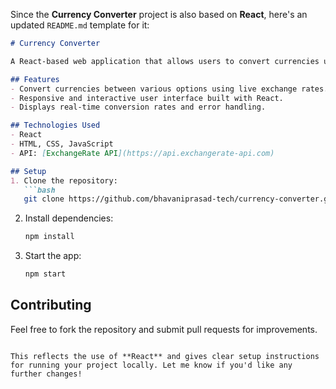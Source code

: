 Since the **Currency Converter** project is also based on **React**, here's an updated `README.md` template for it:

```markdown
# Currency Converter

A React-based web application that allows users to convert currencies using real-time exchange rates.

## Features
- Convert currencies between various options using live exchange rates.
- Responsive and interactive user interface built with React.
- Displays real-time conversion rates and error handling.

## Technologies Used
- React
- HTML, CSS, JavaScript
- API: [ExchangeRate API](https://api.exchangerate-api.com)

## Setup
1. Clone the repository:
   ```bash
   git clone https://github.com/bhavaniprasad-tech/currency-converter.git
   ```
2. Install dependencies:
   ```bash
   npm install
   ```
3. Start the app:
   ```bash
   npm start
   ```

## Contributing
Feel free to fork the repository and submit pull requests for improvements.
```

This reflects the use of **React** and gives clear setup instructions for running your project locally. Let me know if you'd like any further changes!
